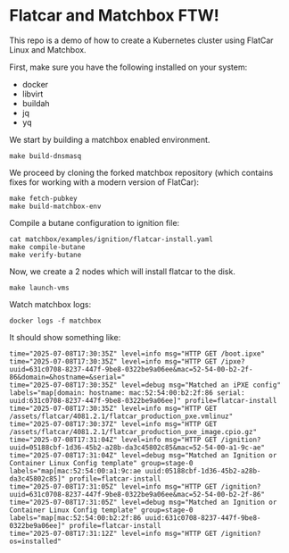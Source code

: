 Flatcar and Matchbox FTW!
=========================

This repo is a demo of how to create a Kubernetes cluster using FlatCar Linux and Matchbox.

First, make sure you have the following installed on your system:

 * docker
 * libvirt
 * buildah
 * jq
 * yq

We start by building a matchbox enabled environment.

```
make build-dnsmasq
```

We proceed by cloning the forked matchbox repository (which contains fixes
for working with a modern version of FlatCar):

```
make fetch-pubkey
make build-matchbox-env
```

Compile a butane configuration to ignition file:

```
cat matchbox/examples/ignition/flatcar-install.yaml
make compile-butane
make verify-butane
```

Now, we create a 2 nodes which will install flatcar to the disk.

```
make launch-vms
```

Watch matchbox logs:

```
docker logs -f matchbox
```

It should show something like:
```
time="2025-07-08T17:30:35Z" level=info msg="HTTP GET /boot.ipxe"
time="2025-07-08T17:30:35Z" level=info msg="HTTP GET /ipxe?uuid=631c0708-8237-447f-9be8-0322be9a06ee&mac=52-54-00-b2-2f-86&domain=&hostname=&serial="
time="2025-07-08T17:30:35Z" level=debug msg="Matched an iPXE config" labels="map[domain: hostname: mac:52:54:00:b2:2f:86 serial: uuid:631c0708-8237-447f-9be8-0322be9a06ee]" profile=flatcar-install
time="2025-07-08T17:30:35Z" level=info msg="HTTP GET /assets/flatcar/4081.2.1/flatcar_production_pxe.vmlinuz"
time="2025-07-08T17:30:37Z" level=info msg="HTTP GET /assets/flatcar/4081.2.1/flatcar_production_pxe_image.cpio.gz"
time="2025-07-08T17:31:04Z" level=info msg="HTTP GET /ignition?uuid=05188cbf-1d36-45b2-a28b-da3c45802c85&mac=52-54-00-a1-9c-ae"
time="2025-07-08T17:31:04Z" level=debug msg="Matched an Ignition or Container Linux Config template" group=stage-0 labels="map[mac:52:54:00:a1:9c:ae uuid:05188cbf-1d36-45b2-a28b-da3c45802c85]" profile=flatcar-install
time="2025-07-08T17:31:05Z" level=info msg="HTTP GET /ignition?uuid=631c0708-8237-447f-9be8-0322be9a06ee&mac=52-54-00-b2-2f-86"
time="2025-07-08T17:31:05Z" level=debug msg="Matched an Ignition or Container Linux Config template" group=stage-0 labels="map[mac:52:54:00:b2:2f:86 uuid:631c0708-8237-447f-9be8-0322be9a06ee]" profile=flatcar-install
time="2025-07-08T17:31:12Z" level=info msg="HTTP GET /ignition?os=installed"
```
